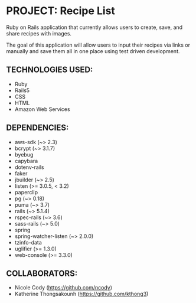 # PROJECT: Recipe List
Ruby on Rails application that currently allows users to create, save, and share recipes with images.

The goal of this application will allow users to input their recipes via links or manually and save them all in one place using test driven development.

## TECHNOLOGIES USED:
- Ruby
- Rails5
- CSS
- HTML
- Amazon Web Services

## DEPENDENCIES:
- aws-sdk (~> 2.3)
- bcrypt (~> 3.1.7)
- byebug
- capybara
- dotenv-rails
- faker
- jbuilder (~> 2.5)
- listen (>= 3.0.5, < 3.2)
- paperclip
- pg (~> 0.18)
- puma (~> 3.7)
- rails (~> 5.1.4)
- rspec-rails (~> 3.6)
- sass-rails (~> 5.0)
- spring
- spring-watcher-listen (~> 2.0.0)
- tzinfo-data
- uglifier (>= 1.3.0)
- web-console (>= 3.3.0)

## COLLABORATORS:
- Nicole Cody (https://github.com/ncody)
- Katherine Thongsakounh (https://github.com/kthong3)

